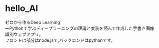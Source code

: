 # hello_AI
ゼロから作るDeep Learning  
―Pythonで学ぶディープラーニングの理論と実装を読んで作成した手書き画像識別ウェブアプリ。  
フロントは部分はnode.jsで,バックエンドはpythonです。
